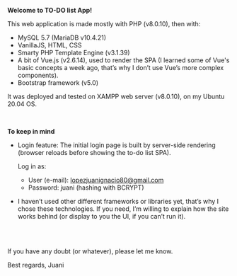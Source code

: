 **Welcome to TO-DO list App!**

This web application is made mostly with PHP (v8.0.10), then with:

- MySQL 5.7 (MariaDB v10.4.21)
- VanillaJS, HTML, CSS
- Smarty PHP Template Engine (v3.1.39) 
- A bit of Vue.js (v2.6.14), used to render the SPA (I learned some of Vue's basic concepts a week ago, that’s why I don’t use Vue’s more complex components).
- Bootstrap framework (v5.0)

It was deployed and tested on XAMPP web server (v8.0.10), on my Ubuntu 20.04 OS. 

<br>


**To keep in mind**

- Login feature: The initial login page is built by server-side rendering (browser reloads before showing the to-do list SPA). 
	
    Log in as:
	- User (e-mail): lopezjuanignacio80@gmail.com
    - Password: juani (hashing with BCRYPT)

- I haven’t used other different frameworks or libraries yet, that’s why I chose these technologies. If you need, I’m willing to explain how the site works behind (or display to you the UI, if you can’t run it).
<br>
<br>

If you have any doubt (or whatever), please let me know.

Best regards, Juani
